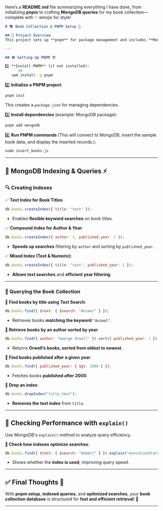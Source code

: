 Here’s a **README.md** file summarizing everything I have done, from initializing **pnpm** to crafting **MongoDB queries** for my book collection—complete with ✨ emojis for style!

```markdown
# 📚 Book Collection & PNPM Setup 🚀

## 🎯 Project Overview
This project sets up **pnpm** for package management and includes **MongoDB queries** optimized with indexes to efficiently retrieve book data.

---

## 🛠️ Setting Up PNPM 🏗️

1️⃣ **Install PNPM** (if not installed):
   ```sh
   npm install -g pnpm
   ```

2️⃣ **Initialize a PNPM project**:
   ```sh
   pnpm init
   ```
   This creates a `package.json` for managing dependencies.

3️⃣ **Install dependencies** (example: MongoDB package):
   ```sh
   pnpm add mongodb
   ```

4️⃣ **Run PNPM commands** (This will connect to MongoDB, insert the sample book data, and display the inserted 
 records.):
   ```sh
   node insert_books.js
   ```

---

## 📖 MongoDB Indexing & Queries ⚡

### **🔍 Creating Indexes**
✅ **Text Index for Book Titles**:
```javascript
db.books.createIndex({ title: "text" });
```
- Enables **flexible keyword searches** on book titles.

✅ **Compound Index for Author & Year**:
```javascript
db.books.createIndex({ author: 1, published_year: 1 });
```
- **Speeds up searches** filtering by `author` and sorting by `published_year`.

✅ **Mixed Index (Text & Numeric)**:
```javascript
db.books.createIndex({ title: "text", published_year: 1 });
```
- **Allows text searches** and **efficient year filtering**.

---

### **🔎 Querying the Book Collection**

**📌 Find books by title using Text Search**:
```javascript
db.books.find({ $text: { $search: "Animal" } });
```
- Retrieves books **matching the keyword** `"Animal"`.

**📌 Retrieve books by an author sorted by year**:
```javascript
db.books.find({ author: "George Orwell" }).sort({ published_year: 1 });
```
- Returns **Orwell’s books, sorted from oldest to newest**.

**📌 Find books published **after** a given year**:
```javascript
db.books.find({ published_year: { $gt: 2000 } });
```
- Fetches books **published after 2000**.

**📌 Drop an index**:
```javascript
db.books.dropIndex("title_text");
```
- **Removes the text index** from `title`.

---

## 🚀 Checking Performance with `explain()`
Use MongoDB's `explain()` method to analyze query efficiency.

**📌 Check how indexes optimize searches**:
```javascript
db.books.find({ $text: { $search: "Hobbit" } }).explain("executionStats");
```
- Shows whether the **index is used**, improving query speed.

---

## ✅ Final Thoughts 🧠
With **pnpm setup**, **indexed queries**, and **optimized searches**, your **book collection database** is 
structured for **fast and efficient retrieval**! 🎉

---
